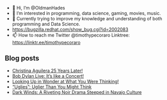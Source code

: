 - 👋 Hi, I’m @OldmanHades
- 👀 I’m interested in programming, data science, gaming, movies, music.
- 🌱 Currently trying to improve my knowledge and understanding of both programming and Data Science.
- https://bugzilla.redhat.com/show_bug.cgi?id=2002083
- 📫 How to reach me Twitter @timothypecoraro
Linktree: https://linktr.ee/timothypecoraro

## Blog posts
<!-- BLOG-POST-LIST:START -->
- [Christina Aguilera 25 Years Later!](https://medium.com/@timothypecoraro/christina-aguilera-25-years-later-9920de7ce56b?source=rss-5097f5c9b801------2)
- [Bob Dylan Live: It’s like a Concert!](https://medium.com/@timothypecoraro/bob-dylan-live-its-like-a-concert-ae5ae3f11b3d?source=rss-5097f5c9b801------2)
- [Looking Up in Wonder at What You Were Thinking!](https://medium.com/@timothypecoraro/looking-up-in-wonder-at-what-you-were-thinking-ad1a75319c93?source=rss-5097f5c9b801------2)
- [“Uglies”: Uglier Than You Might Think](https://medium.com/@timothypecoraro/uglies-uglier-than-you-might-think-c7a924aa843a?source=rss-5097f5c9b801------2)
- [Dark Winds: A Riveting Noir Drama Steeped in Navajo Culture](https://medium.com/@timothypecoraro/dark-winds-a-riveting-noir-drama-steeped-in-navajo-culture-93172f2508f7?source=rss-5097f5c9b801------2)
<!-- BLOG-POST-LIST:END -->
